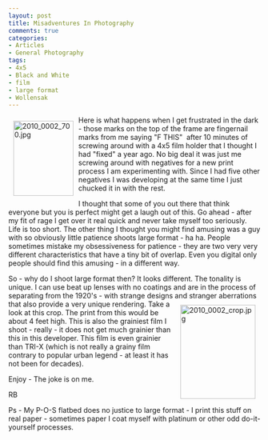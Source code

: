 ```yaml
---
layout: post
title: Misadventures In Photography
comments: true
categories:
- Articles
- General Photography
tags:
- 4x5
- Black and White
- film
- large format
- Wollensak
---
```

<a rel="lightbox" href="/wp-content/uploads/2010/04/2010_0002_700.jpg"><img title="2010_0002_700.jpg" src="/wp-content/uploads/2010/04/.thumbs/.2010_0002_700.jpg" border="0" alt="2010_0002_700.jpg" hspace="10" vspace="10" width="120" height="150" align="left" /></a>Here is what happens when I get frustrated in the dark - those marks on the top of the frame are fingernail marks from me saying "F THIS"  after 10 minutes of screwing around with a 4x5 film holder that I thought I had "fixed" a year ago. No big deal it was just me screwing around with negatives for a new print process I am experimenting with. Since I had five other negatives I was developing at the same time I just chucked it in with the rest.

I thought that some of you out there that think everyone but you is perfect might get a laugh out of this. Go ahead - after my fit of rage I get over it real quick and never take myself too seriously. Life is too short. The other thing I thought you might find amusing was a guy with so obviously little patience shoots large format - ha ha. People sometimes mistake my obsessiveness for patience - they are two very very different characteristics that have a tiny bit of overlap. Even you digital only people should find this amusing - in a different way.

So - why do I shoot large format then? It looks different. The tonality is unique. I can use beat up lenses with no coatings and are in the process of separating from the 1920's - with strange designs and stranger aberrations that also provide a very unique rendering. Take a<a rel="lightbox" href="/wp-content/uploads/2010/04/2010_0002_crop.jpg"><img title="2010_0002_crop.jpg" src="/wp-content/uploads/2010/04/.thumbs/.2010_0002_crop.jpg" border="0" alt="2010_0002_crop.jpg" hspace="10" vspace="10" width="150" height="188" align="right" /></a> look at this crop. The print from this would be about 4 feet high. This is also the grainiest film I shoot - really - it does not get much grainier than this in this developer. This film is even grainier than TRI-X (which is not really a grainy film contrary to popular urban legend - at least it has not been for decades).

Enjoy - The joke is on me.

RB

Ps - My P-O-S flatbed does no justice to large format - I print this stuff on real paper - sometimes paper I coat myself with platinum or other odd do-it-yourself processes.